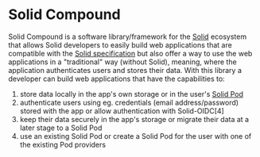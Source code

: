 # Solid Compound

Solid Compound is a software library/framework for the [Solid](https://solidproject.org/) ecosystem that allows Solid developers to easily build web applications that are compatible with the [Solid specification](https://solidproject.org/TR/protocol) but also offer a way to use the web applications in a "traditional" way (without Solid), meaning, where the application authenticates users and stores their data.
With this library a developer can build web applications that have the capabilities to: 

1. store data locally in the app's own storage or in the user's [Solid Pod](https://solidproject.org/users/get-a-pod)
2. authenticate users using eg. credentials (email address/password) stored with the app or allow authentication with Solid-OIDC[4]
3. keep their data securely in the app's storage or migrate their data at a later stage to a Solid Pod
4. use an existing Solid Pod or create a Solid Pod for the user with one of the existing Pod providers

